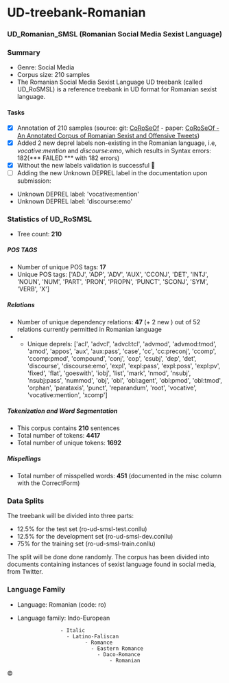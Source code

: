 # UD-treebank-Romanian
### UD_Romanian_SMSL (Romanian Social Media Sexist Language)
### Summary
+ Genre: Social Media
+ Corpus size: 210 samples
+ The Romanian Social Media Sexist Language UD treebank (called UD_RoSMSL) is a reference treebank in UD format for Romanian sexist language.
#### Tasks
- [x] Annotation of 210 samples (source: git: [CoRoSeOf](https://github.com/DianaHoefels/CoRoSeOf) - paper:  [CoRoSeOf - An Annotated Corpus of Romanian Sexist and Offensive Tweets](https://aclanthology.org/2022.lrec-1.243/))
- [x] Added 2 new deprel labels non-existing in the Romanian language, i.e, *vocative:mention* and *discourse:emo*,  which results in Syntax errors: 182(*** FAILED *** with 182 errors)
- [x] Without the new labels validation is successful :tada:
- [ ] Adding the new Unknown DEPREL label in the documentation upon submission:
- Unknown DEPREL label: 'vocative:mention'
- Unknown DEPREL label: 'discourse:emo'

### Statistics of UD_RoSMSL
- Tree count:  **210**

##### POS TAGS
- Number of unique POS tags: **17**
- Unique POS tags: ['ADJ', 'ADP', 'ADV', 'AUX', 'CCONJ', 'DET', 'INTJ', 'NOUN', 'NUM', 'PART', 'PRON', 'PROPN', 'PUNCT', 'SCONJ', 'SYM', 'VERB', 'X']
##### Relations
- Number of unique dependency relations: **47** (+ 2 new ) out of 52 relations currently permitted in Romanian language 
- - Unique deprels: ['acl', 'advcl', 'advcl:tcl', 'advmod', 'advmod:tmod', 'amod', 'appos', 'aux', 'aux:pass', 'case', 'cc', 'cc:preconj', 'ccomp', 'ccomp:pmod', 'compound', 'conj', 'cop', 'csubj', 'dep', 'det', 'discourse', 'discourse:emo', 'expl', 'expl:pass', 'expl:poss', 'expl:pv', 'fixed', 'flat', 'goeswith', 'iobj', 'list', 'mark', 'nmod', 'nsubj', 'nsubj:pass', 'nummod', 'obj', 'obl', 'obl:agent', 'obl:pmod', 'obl:tmod', 'orphan', 'parataxis', 'punct', 'reparandum', 'root', 'vocative', 'vocative:mention', 'xcomp']

##### Tokenization and Word Segmentation

- This corpus contains **210** sentences
- Total number of tokens: **4417**
- Total number of unique tokens: **1692**

##### Mispellings
- Total number of misspelled words: **451** (documented in the misc column with the CorrectForm)
 
### Data Splits

The treebank will be divided into three parts: 
- 12.5% for the test set (ro-ud-smsl-test.conllu)
- 12.5% for the development set (ro-ud-smsl-dev.conllu)
- 75% for the training set (ro-ud-smsl-train.conllu)

The split will be done done randomly. The corpus has been divided into documents containing instances of sexist language found in social media, from Twitter.  

### Language Family

+ Language: Romanian (code: ro) 
+ Language family: Indo-European

                    - Italic
                      - Latino-Faliscan
                            - Romance
                              - Eastern Romance
                                - Daco-Romance
                                    - Romanian


&copy;

